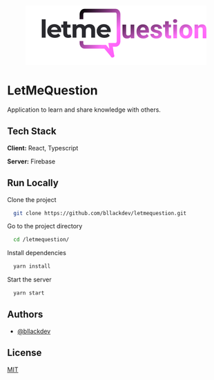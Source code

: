 
<p align="center">
 <img alt="letmeask" title="Letmeask" src="https://github.com/bllackdev/letmequestion/blob/main/src/assets/img/logo.svg" />
</p>

# LetMeQuestion 

Application to learn and share knowledge with others.

## Tech Stack

**Client:** React, Typescript

**Server:** Firebase

  
## Run Locally

Clone the project

```bash
  git clone https://github.com/bllackdev/letmequestion.git
```

Go to the project directory

```bash
  cd /letmequestion/
```

Install dependencies

```bash
  yarn install
```

Start the server

```bash
  yarn start
```

  
## Authors

- [@bllackdev](https://github.com/bllackdev)

## License

[MIT](https://choosealicense.com/licenses/mit/)
